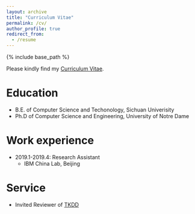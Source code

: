 ```yaml
---
layout: archive
title: "Curriculum Vitae"
permalink: /cv/
author_profile: true
redirect_from:
  - /resume
---
```


{% include base_path %}

Please kindly find my [Curriculum Vitae]().

Education
======
* B.E. of Computer Science and Techonology, Sichuan Univerisity
* Ph.D of Computer Science and Engineering, University of Notre Dame

Work experience
======
* 2019.1-2019.4: Research Assistant
  * IBM China Lab, Beijing

Service
======
* Invited Reviewer of [TKDD](https://tkdd.acm.org/)
